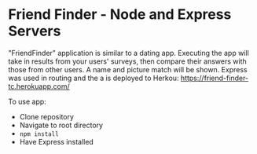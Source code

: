 # Friend Finder - Node and Express Servers

"FriendFinder" application is similar to a dating app. Executing the app will take in results from your users' surveys, then compare their answers with those from other users. A name and picture match will be shown. Express was used in routing and the a is deployed to Herkou: https://friend-finder-tc.herokuapp.com/

To use app:
- Clone repository
- Navigate to root directory
- `npm install`
- Have Express installed

